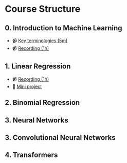 # Course Structure

## 0. Introduction to Machine Learning
- 📹 [Key terminologies (5m)](https://www.youtube.com/watch?v=piFN5y-8Sno)
- 📹 [Recording (1h)](https://www.youtube.com/watch?v=9LK4ozoHddU)

## 1. Linear Regression
- 📹 [Recording (1h)](https://www.youtube.com/watch?v=sKZ0iufdjGc)
- 🧩 [Mini project](./01%20Linear%20Regression.md)

## 2. Binomial Regression

## 3. Neural Networks

## 3. Convolutional Neural Networks

## 4. Transformers
